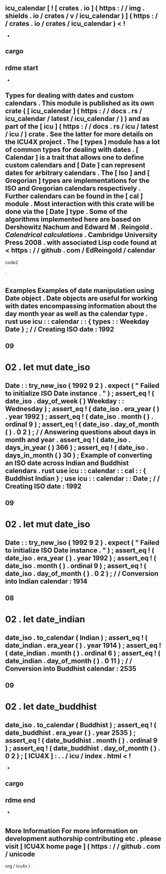 #
icu_calendar
[
!
[
crates
.
io
]
(
https
:
/
/
img
.
shields
.
io
/
crates
/
v
/
icu_calendar
)
]
(
https
:
/
/
crates
.
io
/
crates
/
icu_calendar
)
<
!
-
-
cargo
-
rdme
start
-
-
>
Types
for
dealing
with
dates
and
custom
calendars
.
This
module
is
published
as
its
own
crate
(
[
icu_calendar
]
(
https
:
/
/
docs
.
rs
/
icu_calendar
/
latest
/
icu_calendar
/
)
)
and
as
part
of
the
[
icu
]
(
https
:
/
/
docs
.
rs
/
icu
/
latest
/
icu
/
)
crate
.
See
the
latter
for
more
details
on
the
ICU4X
project
.
The
[
types
]
module
has
a
lot
of
common
types
for
dealing
with
dates
.
[
Calendar
]
is
a
trait
that
allows
one
to
define
custom
calendars
and
[
Date
]
can
represent
dates
for
arbitrary
calendars
.
The
[
Iso
]
and
[
Gregorian
]
types
are
implementations
for
the
ISO
and
Gregorian
calendars
respectively
.
Further
calendars
can
be
found
in
the
[
cal
]
module
.
Most
interaction
with
this
crate
will
be
done
via
the
[
Date
]
type
.
Some
of
the
algorithms
implemented
here
are
based
on
Dershowitz
Nachum
and
Edward
M
.
Reingold
.
_Calendrical
calculations_
.
Cambridge
University
Press
2008
.
with
associated
Lisp
code
found
at
<
https
:
/
/
github
.
com
/
EdReingold
/
calendar
-
code2
>
.
#
#
Examples
Examples
of
date
manipulation
using
Date
object
.
Date
objects
are
useful
for
working
with
dates
encompassing
information
about
the
day
month
year
as
well
as
the
calendar
type
.
rust
use
icu
:
:
calendar
:
:
{
types
:
:
Weekday
Date
}
;
/
/
Creating
ISO
date
:
1992
-
09
-
02
.
let
mut
date_iso
=
Date
:
:
try_new_iso
(
1992
9
2
)
.
expect
(
"
Failed
to
initialize
ISO
Date
instance
.
"
)
;
assert_eq
!
(
date_iso
.
day_of_week
(
)
Weekday
:
:
Wednesday
)
;
assert_eq
!
(
date_iso
.
era_year
(
)
.
year
1992
)
;
assert_eq
!
(
date_iso
.
month
(
)
.
ordinal
9
)
;
assert_eq
!
(
date_iso
.
day_of_month
(
)
.
0
2
)
;
/
/
Answering
questions
about
days
in
month
and
year
.
assert_eq
!
(
date_iso
.
days_in_year
(
)
366
)
;
assert_eq
!
(
date_iso
.
days_in_month
(
)
30
)
;
Example
of
converting
an
ISO
date
across
Indian
and
Buddhist
calendars
.
rust
use
icu
:
:
calendar
:
:
cal
:
:
{
Buddhist
Indian
}
;
use
icu
:
:
calendar
:
:
Date
;
/
/
Creating
ISO
date
:
1992
-
09
-
02
.
let
mut
date_iso
=
Date
:
:
try_new_iso
(
1992
9
2
)
.
expect
(
"
Failed
to
initialize
ISO
Date
instance
.
"
)
;
assert_eq
!
(
date_iso
.
era_year
(
)
.
year
1992
)
;
assert_eq
!
(
date_iso
.
month
(
)
.
ordinal
9
)
;
assert_eq
!
(
date_iso
.
day_of_month
(
)
.
0
2
)
;
/
/
Conversion
into
Indian
calendar
:
1914
-
08
-
02
.
let
date_indian
=
date_iso
.
to_calendar
(
Indian
)
;
assert_eq
!
(
date_indian
.
era_year
(
)
.
year
1914
)
;
assert_eq
!
(
date_indian
.
month
(
)
.
ordinal
6
)
;
assert_eq
!
(
date_indian
.
day_of_month
(
)
.
0
11
)
;
/
/
Conversion
into
Buddhist
calendar
:
2535
-
09
-
02
.
let
date_buddhist
=
date_iso
.
to_calendar
(
Buddhist
)
;
assert_eq
!
(
date_buddhist
.
era_year
(
)
.
year
2535
)
;
assert_eq
!
(
date_buddhist
.
month
(
)
.
ordinal
9
)
;
assert_eq
!
(
date_buddhist
.
day_of_month
(
)
.
0
2
)
;
[
ICU4X
]
:
.
.
/
icu
/
index
.
html
<
!
-
-
cargo
-
rdme
end
-
-
>
#
#
More
Information
For
more
information
on
development
authorship
contributing
etc
.
please
visit
[
ICU4X
home
page
]
(
https
:
/
/
github
.
com
/
unicode
-
org
/
icu4x
)
.
